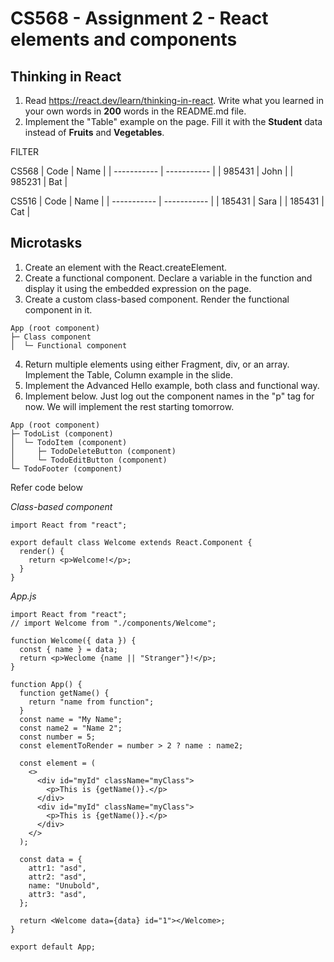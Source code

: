 # CS568 - Assignment 2 - React elements and components
## Thinking in React
1. Read https://react.dev/learn/thinking-in-react. Write what you learned in your own words in **200** words in the README.md file.
2. Implement the "Table" example on the page. Fill it with the **Student** data instead of **Fruits** and **Vegetables**.

FILTER

CS568
| Code      | Name |
| ----------- | ----------- |
| 985431      | John       |
| 985231   | Bat        |

CS516
| Code      | Name |
| ----------- | ----------- |
| 185431      | Sara       |
| 185431   | Cat        |

## Microtasks
1. Create an element with the React.createElement.
2. Create a functional component. Declare a variable in the function and display it using the embedded expression on the page.
3. Create a custom class-based component. Render the functional component in it.
```
App (root component)
├─ Class component
│  └─ Functional component
```
4. Return multiple elements using either Fragment, div, or an array. Implement the Table, Column example in the slide.
5. Implement the Advanced Hello example, both class and functional way.
6. Implement below. Just log out the component names in the "p" tag for now. We will implement the rest starting tomorrow.
```
App (root component)
├─ TodoList (component)
│  └─ TodoItem (component)
│     ├─ TodoDeleteButton (component)
│     └─ TodoEditButton (component)
└─ TodoFooter (component)
```

Refer code below

*Class-based component*

```
import React from "react";

export default class Welcome extends React.Component {
  render() {
    return <p>Welcome!</p>;
  }
}
```

*App.js*

```
import React from "react";
// import Welcome from "./components/Welcome";

function Welcome({ data }) {
  const { name } = data;
  return <p>Weclome {name || "Stranger"}!</p>;
}

function App() {
  function getName() {
    return "name from function";
  }
  const name = "My Name";
  const name2 = "Name 2";
  const number = 5;
  const elementToRender = number > 2 ? name : name2;

  const element = (
    <>
      <div id="myId" className="myClass">
        <p>This is {getName()}.</p>
      </div>
      <div id="myId" className="myClass">
        <p>This is {getName()}.</p>
      </div>
    </>
  );

  const data = {
    attr1: "asd",
    attr2: "asd",
    name: "Unubold",
    attr3: "asd",
  };

  return <Welcome data={data} id="1"></Welcome>;
}

export default App;
```
